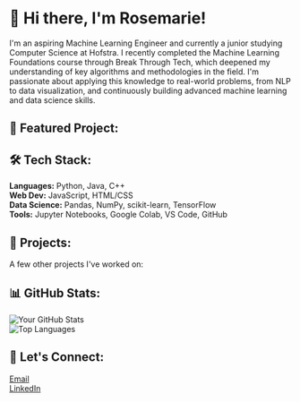 # 👋 Hi there, I'm Rosemarie!

I'm an aspiring Machine Learning Engineer and currently a junior studying Computer Science at Hofstra. I recently completed the Machine Learning Foundations course through Break Through Tech, which deepened my understanding of key algorithms and methodologies in the field. I'm passionate about applying this knowledge to real-world problems, from NLP to data visualization, and continuously building advanced machine learning and data science skills.

## 🎯 Featured Project:
## 🛠️ Tech Stack:
**Languages:** Python, Java, C++  
**Web Dev:** JavaScript, HTML/CSS  
**Data Science:** Pandas, NumPy, scikit-learn, TensorFlow  
**Tools:** Jupyter Notebooks, Google Colab, VS Code, GitHub  
## 🚀 Projects:
A few other projects I've worked on:
## 📊 GitHub Stats:
![Your GitHub Stats](https://github-readme-stats.vercel.app/api?username=rosemarie-17&show_icons=true&theme=dark)  
![Top Languages](https://github-readme-stats.vercel.app/api/top-langs/?username=rosemarie-17&layout=compact&theme=dark)
## 💬 Let's Connect:
[Email](mailto:rnasta3@pride.hofstra.edu)  
[LinkedIn](https://www.linkedin.com/in/rosemarie-nasta/)
